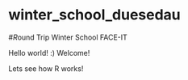 # winter_school_duesedau
#*R*ound Trip Winter School FACE-IT

Hello world! :) Welcome!

Lets see how R works!